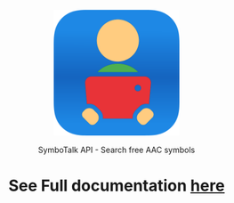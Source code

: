 <p align="center">
  <img src="./source/images/androidStoreIcon.png" alt="SymboTalk logo" width="226">
</p>

<p align="center">SymboTalk API - Search free AAC symbols</p>


<h1 align="center">See Full documentation <a href="https://elelad.github.io/SymboTalkAPIDocs/">here</a></h1>